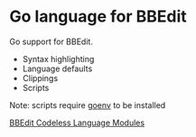 Go language for BBEdit
=======================

Go support for BBEdit.

* Syntax highlighting
* Language defaults
* Clippings
* Scripts

Note: scripts require [goenv](https://github.com/ascarter/goenv) to be installed

[BBEdit Codeless Language Modules](http://www.barebones.com/support/develop/clm.html)
